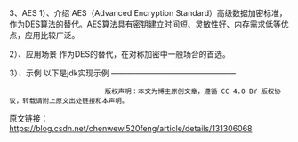3、AES
1）、介绍
AES（Advanced Encryption Standard）高级数据加密标准，作为DES算法的替代。AES算法具有密钥建立时间短、灵敏性好、内存需求低等优点，应用比较广泛。

2）、应用场景
作为DES的替代，在对称加密中一般场合的首选。

3）、示例
以下是jdk实现示例
————————————————

                            版权声明：本文为博主原创文章，遵循 CC 4.0 BY 版权协议，转载请附上原文出处链接和本声明。

原文链接：https://blog.csdn.net/chenwewi520feng/article/details/131306068
